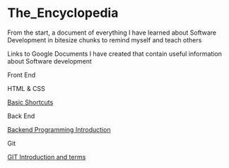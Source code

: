 # The_Encyclopedia
From the start, a document of everything I have learned about Software Development in bitesize chunks to remind myself and teach others 

Links to Google Documents I have created that contain useful information about Software development 

Front End

HTML & CSS

[Basic Shortcuts](https://docs.google.com/document/d/1OVwhQmJMmyx1LBZ7MP0PFMoEn7PCltCI_LsfzAH44p4/edit?usp=sharing)

Back End

[Backend Programming Introduction](https://docs.google.com/document/d/1Sm3ZGulUCWc7JgA7IeKGxmXSjCsrtOub0GI1IAmEU4I/edit?usp=sharing)


Git

[GIT Introduction and terms](https://docs.google.com/document/d/13UzwJ2a8OSZHs4FOhXXvWrRZdsIbwolIrixlo27xjAo/edit?usp=sharing)
